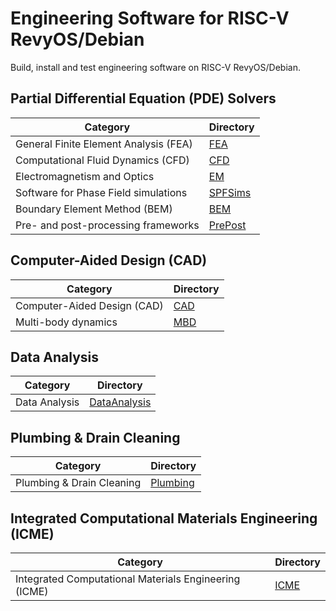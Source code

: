 # Engineering Software for RISC-V RevyOS/Debian

Build, install and test engineering software on RISC-V RevyOS/Debian.

## Partial Differential Equation (PDE) Solvers

| Category | Directory |
|----------|-----------|
| General Finite Element Analysis (FEA) | [FEA](./FEA/README.md) |
| Computational Fluid Dynamics (CFD) | [CFD](./CFD/README.md) |
| Electromagnetism and Optics | [EM](./EM/README.md) |
| Software for Phase Field simulations | [SPFSims](./SPFSims/README.md) |
| Boundary Element Method (BEM) | [BEM](./BEM/README.md) |
| Pre- and post-processing frameworks | [PrePost](./PrePost/README.md) |

## Computer-Aided Design (CAD)

| Category | Directory |
|----------|-----------|
| Computer-Aided Design (CAD) | [CAD](./CAD/README.md) |
| Multi-body dynamics | [MBD](./MBD/README.md) |

## Data Analysis

| Category | Directory |
|----------|-----------|
| Data Analysis | [DataAnalysis](./DataAnalysis/README.md) |

## Plumbing & Drain Cleaning

| Category | Directory |
|----------|-----------|
| Plumbing & Drain Cleaning | [Plumbing](./Plumbing/README.md) |

## Integrated Computational Materials Engineering (ICME)

| Category | Directory |
|----------|-----------|
| Integrated Computational Materials Engineering (ICME) | [ICME](./ICME/README.md) |